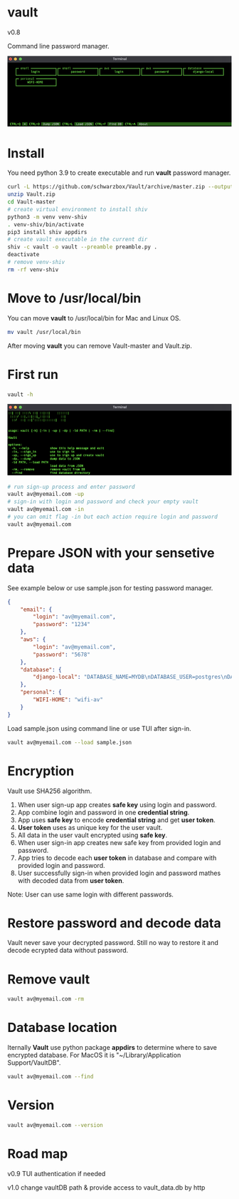 # vault

v0.8

Command line password manager.

![Screenshot](screenshot/screenshot1.png)

# Install

You need python 3.9 to create executable and run <strong>vault</strong> password manager.

```bash
curl -L https://github.com/schwarzbox/Vault/archive/master.zip --output Vault.zip
unzip Vault.zip
cd Vault-master
# create virtual environment to install shiv
python3 -m venv venv-shiv
. venv-shiv/bin/activate
pip3 install shiv appdirs
# create vault executable in the current dir
shiv -c vault -o vault --preamble preamble.py .
deactivate
# remove venv-shiv
rm -rf venv-shiv
```

# Move to /usr/local/bin

You can move <strong>vault</strong> to /usr/local/bin for Mac and Linux OS.

``` bash
mv vault /usr/local/bin
```

After moving <strong>vault</strong> you can remove Vault-master and Vault.zip.

# First run

```bash
vault -h
```

![Screenshot](screenshot/screenshot2.png)

```bash
# run sign-up process and enter password
vault av@myemail.com -up
# sign-in with login and password and check your empty vault
vault av@myemail.com -in
# you can omit flag -in but each action require login and password
vault av@myemail.com
```

# Prepare JSON with your sensetive data

See example below or use sample.json for testing password manager.

```JSON
{
    "email": {
        "login": "av@myemail.com",
        "password": "1234"
    },
    "aws": {
        "login": "av@myemail.com",
        "password": "5678"
    },
    "database": {
        "django-local": "DATABASE_NAME=MYDB\nDATABASE_USER=postgres\nDATABASE_PASSWORD=''\nDATABASE_HOST=127.0.0.1\nDATABASE_PORT=5432\nDATABASE_CONN_MAX_AGE=600"
    },
    "personal": {
        "WIFI-HOME": "wifi-av"
    }
}
```

Load sample.json using command line or use TUI after sign-in.

```bash
vault av@myemail.com --load sample.json
```

# Encryption

Vault use SHA256 algorithm.

1. When user sign-up app creates <strong>safe key</strong> using login and password.
2. App combine login and password in one <strong>credential string</strong>.
3. App uses <strong>safe key</strong> to encode <strong>credential string</strong> and get <strong>user token</strong>.
4. <strong>User token</strong> uses as unique key for the user vault.
5. All data in the user vault encrypted using <strong>safe key</strong>.
6. When user sign-in app creates new safe key from provided login and password.
7. App tries to decode each <strong>user token</strong> in database and compare with provided login and password.
8. User successfully sign-in when provided login and password mathes with decoded data from <strong>user token</strong>.

Note: User can use same login with different passwords.

# Restore password and decode data

Vault never save your decrypted password. Still no way to restore it and decode ecrypted data without password.

# Remove vault

```bash
vault av@myemail.com -rm
```

# Database location

Iternally <strong>Vault</strong> use python package <strong>appdirs</strong> to determine where to save encrypted database. For MacOS it is "~/Library/Application Support/VaultDB".

```bash
vault av@myemail.com --find
```

# Version

```bash
vault av@myemail.com --version
```

# Road map

v0.9 TUI authentication if needed

v1.0 change vaultDB path & provide access to vault_data.db by http
